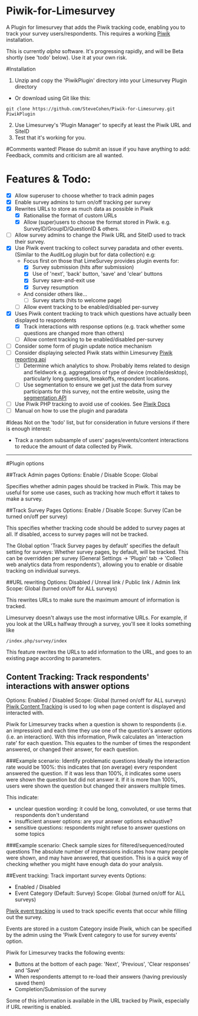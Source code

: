 # Piwik-for-Limesurvey
A Plugin for limesurvey that adds the Piwik tracking code, enabling you to track your survey users/respondents. This requires a working [Piwik](http://www.piwik.org) installation.

This is currently *alpha* software. It's progressing rapidly, and will be Beta shortly (see 'todo' below). Use it at your own risk.

#Installation 
1. Unzip and copy the 'PiwikPlugin' directory into  your Limesurvey Plugin directory
 - Or download using Git like this:
 ```
 git clone https://github.com/SteveCohen/Piwik-for-Limesurvey.git PiwikPlugin
 ```

 
2. Use Limesurvey's 'Plugin Manager' to specify at least the Piwik URL and SiteID
3. Test that it's working for you. 

#Comments wanted!
Please do submit an issue if you have anything to add: Feedback, commits and criticism are all wanted.

# Features & Todo:
- [x] Allow superuser to choose whether to track admin pages
- [x] Enable survey admins to turn on/off tracking per survey
- [x] Rewrites URLs to store as much data as possible in Piwik
	- [x] Rationalise the format of custom URLs
	- [x] Allow (super)users to choose the format stored in Piwik. e.g. SurveyID/GroupID/QuestionID & others.
- [ ] Allow survey admins to change the Piwik URL and SiteID used to track their survey.
- [x] Use Piwik event tracking to collect survey paradata and other events. (Similar to the AuditLog plugin but for data collection) e.g:
	- Focus first on those that LimeSurvey provides plugin events for:
		- [x] Survey submission (hits after submission)
		- [x] Use of 'next', 'back' button, 'save' and 'clear' buttons
		- [x] Survey save-and-exit use
		- [x] Survey resumption
	- And consider others like...
		- [ ] Survey starts (hits to welcome page)
	- [ ] Allow event tracking to be enabled/disabled per-survey
- [x] Uses Piwik content tracking to track which questions have actually been displayed to respondents
	- [x] Track interactions with response options (e.g. track whether some questions are changed more than others)
	- [ ] Allow content tracking to be enabled/disabled per-survey
- [ ] Consider some form of plugin update notice mechanism
- [ ] Consider displaying selected Piwik stats within Limesurvey [Piwik reporting api](http://developer.piwik.org/api-reference/reporting-api)
	- [ ] Determine which analytics to show. Probably items related to design and fieldwork e.g. aggregations of type of device (mobile/desktop), particularly long questions, breakoffs, respondent locations.
	- [ ] Use segmentation to ensure we get just the data from survey participants for this survey, not the entire website, using the [segmentation API](http://developer.piwik.org/api-reference/reporting-api-segmentation)
- [ ] Use Piwik PHP tracking to avoid use of cookies. See [Piwik Docs](http://piwik.org/docs/tracking-api/#use-case-tracking-data-using-the-php-client)
- [ ] Manual on how to use the plugin and paradata

#Ideas
Not on the 'todo' list, but for consideration in future versions if there is enough interest:
- Track a random subsample of users' pages/events/content interactions to reduce the amount of data collected by Piwik.

------------------------------------------------------------------------------------------
#Plugin options

##Track Admin pages
Options: Enable / Disable
Scope: Global 

Specifies whether admin pages should be tracked in Piwik. This may be useful for some use cases, such as tracking how much effort it takes to make a survey.


##Track Survey Pages
Options: Enable / Disable
Scope: Survey (Can be turned on/off per survey)

This specifies whether tracking code should be added to survey pages at all. If disabled, access to survey pages will not be tracked.

The Global option 'Track Survey pages by default' specifies the default setting for surveys: Whether survey pages, by default, will be tracked.
This can be overridden per survey (General Settings -> 'Plugin' tab -> 'Collect web analytics data from respondents'), allowing you to enable or disable tracking on individual surveys.

##URL rewriting
Options: Disabled / Unreal link / Public link / Admin link
Scope: Global (turned on/off for ALL surveys)

This rewrites URLs to make sure the maximum amount of information is tracked.

Limesurvey doesn't always use the most informative URLs. For example, if you look at the URLs halfway through a survey, you'll see it looks something like 
``` 
/index.php/survey/index
```
This feature rewrites the URLs to add information to the URL, and goes to an existing page according to parameters.


## Content Tracking: Track respondents' interactions with answer options
Options: Enabled / Disabled
Scope: Global (turned on/off for ALL surveys)
[Piwik Content Tracking](http://piwik.org/docs/content-tracking/) is used to log when page content is displayed and interacted with.

Piwik for Limesurvey tracks when a question is shown to respondents (i.e. an impression) and each time they use one of the question's answer options (i.e. an interaction). With this information, Piwik calculates an 'interaction rate' for each question. This equates to the number of times the respondent answered, or changed their answer, for each question.

###Example scenario: Identify problematic questions
Ideally the interaction rate would be 100%: this indicates that (on average) every respondent answered the question. If it was less than 100%, it indicates some users were shown the question but did not answer it. If it is more than 100%, users were shown the question but changed their answers multiple times. 

This indicate:
- unclear question wording: it could be long, convoluted, or use terms that respondents don't understand
- insufficient answer options: are your answer options exhaustive? 
- sensitive questions: respondents might refuse to answer questions on some topics

###Example scenario: Check sample sizes for filtered/sequenced/routed questions
The absolute number of impressions indicates how many people were shown, and may have answered, that question. This is a quick way of checking whether you might have enough data do your analysis. 


##Event tracking: Track important survey events
Options: 
- Enabled / Disabled
- Event Category (Default: Survey)
Scope: Global (turned on/off for ALL surveys)

[Piwik event tracking](http://piwik.org/docs/event-tracking/) is used to track specific events that occur while filling out the survey. 

Events are stored in a custom Category inside Piwik, which can be specified by the admin using the 'Piwik Event category to use for survey events' option.

Piwik for Limesurvey tracks the following events:
- Buttons at the bottom of each page: 'Next', 'Previous', 'Clear responses' and 'Save'
- When respondents attempt to re-load their answers (having previously saved them)
- Completion/Submission of the survey

Some of this information is available in the URL tracked by Piwik, especially if URL rewriting is enabled. 



